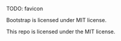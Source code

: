 TODO: favicon

Bootstrap is licensed under MIT license.

This repo is licensed under the MIT license.
